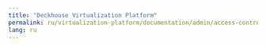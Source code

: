 ```yaml
---
title: "Deckhouse Virtualization Platform"
permalink: ru/virtualization-platform/documentation/admin/access-control/projects.html
lang: ru
---
```

